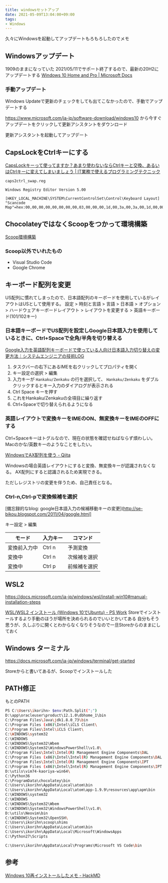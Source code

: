 ```yaml
---
title: windowsセットアップ
date: 2021-05-09T13:04:00+09:00
tags:
- Windows
---
```


久々にWindowsを起動してアップデートもろもろしたのでメモ

## Windowsアップデート

1909のままになっていた
2021/05/11でサポート終了するので、最新の20H2にアップデートする
[Windows 10 Home and Pro | Microsoft Docs](https://docs.microsoft.com/ja-jp/lifecycle/products/windows-10-home-and-pro)

### 手動アップデート

Windows Updateで更新のチェックをしても出てこなかったので、手動でアップデートする

<https://www.microsoft.com/ja-jp/software-download/windows10> から今すぐアップデートをクリックして更新アシスタントをダウンロード

更新アシスタントを起動してアップデート

## CapsLockをCtrlキーにする

[CapsLockキーって使ってますか？あまり使わないならCtrlキーと交換、あるいはCtrlキーに変えてしまいましょう | IT業務で使えるプログラミングテクニック](https://kekaku.addisteria.com/wp/20180531022629)

`caps2ctrl_swap.reg`

````reg
Windows Registry Editor Version 5.00

[HKEY_LOCAL_MACHINE\SYSTEM\CurrentControlSet\Control\Keyboard Layout]
"Scancode Map"=hex:00,00,00,00,00,00,00,00,03,00,00,00,1d,00,3a,00,3a,00,1d,00,00,00,00,00
````

## ChocolateyではなくScoopをつかって環境構築

[Scoop環境構築](note/Scoop環境構築.md)

### Scoop以外でいれたもの

* Visual Studio Code
* Google Chrome

## キーボード配列を変更

US配列に慣れてしまったので、日本語配列のキーボードを使用しているがレイアウトはUSとして使用する。
設定 > 時刻と言語 > 言語 > 日本語 > オプション > ハードウェアキーボードレイアウト > レイアウトを変更する > 英語キーボード(101/102キー)

### 日本語キーボードでUS配列を設定しGoogle日本語入力を使用しているときに、Ctrl+Spaceで全角/半角を切り替える

[Google入力を英語配列キーボードで使っている人向け日本語入力切り替えの変更方法｜システムエンジニアの技術LOG](https://ko-log.net/tech-log/archives/3826932.html)

1. タスクバーの右下にあるIMEを右クリックしてプロパティを開く
1. キー設定の選択 > 編集
1. 入力キーが `Hankaku/Zenkaku` の行を選択して、 `Hankaku/Zenkaku` をダブルクリックするとキー入力のダイアログが表示される
1. Ctrl Space キーを押す
1. これをHankaku/Zenkakuの全項目に繰り返す
1. Ctrl+Spaceで切り替えられるようになる

### 英語レイアウトで変換キーをIMEのON、無変換キーをIMEのOFFにする

Ctrl+Spaceキーはトグルなので、現在の状態を確認せねばならず煩わしい。
Macのかな/英数キーのようなことをしたい。

[WindowsでAX配列を使う - Qiita](https://qiita.com/Big/items/c97573965804fb21ff9e)

Windowsの場合英語レイアウトにすると変換、無変換キーが認識されなくなる。
AX配列にすると認識されるため実現できる。

ただしレジストリの変更を伴うため、自己責任となる。

### Ctrl-n,Ctrl-pで変換候補を選択

\[備忘録的なblog: google日本語入力の候補移動キーの変更\](<http://se-bikou.blogspot.com/2011/04/google.html]>

キー設定 > 編集

|モード|入力キー|コマンド|
|---------|------------|------------|
|変換前入力中|Ctrl n|予測変換|
|変換中|Ctrl n|次候補を選択|
|変換中|Ctrl p|前候補を選択|

## WSL2

<https://docs.microsoft.com/ja-jp/windows/wsl/install-win10#manual-installation-steps>

[WSL/WSL2 インストール (Windows 10でUbuntu) - PS Work](https://pswork.jp/wsl/windows-10-wsl-install/)
Storeでインストールするより手動のほうが場所を決められるのでいいとかいてある
自分もそう思うが、久しぶりに開くとわからなくなりそうなので一旦Storeからのままにしておく

## Windows ターミナル

<https://docs.microsoft.com/ja-jp/windows/terminal/get-started>

Storeからと書いてあるが、Scoopでインストールした

## PATH修正

もとのPATH

````sh
PS C:\Users\ikorihn> $env:Path.Split(";")
D:\app\oracleuser\product\12.1.0\dbhome_1\bin
C:\Program Files\Java\jdk1.8.0_73\bin
C:\Program Files (x86)\Intel\iCLS Client\
C:\Program Files\Intel\iCLS Client\
C:\WINDOWS\system32
C:\WINDOWS
C:\WINDOWS\System32\Wbem
C:\WINDOWS\System32\WindowsPowerShell\v1.0\
C:\Program Files\Intel\Intel(R) Management Engine Components\DAL
C:\Program Files (x86)\Intel\Intel(R) Management Engine Components\DAL
C:\Program Files\Intel\Intel(R) Management Engine Components\IPT
C:\Program Files (x86)\Intel\Intel(R) Management Engine Components\IPT
D:\utils\vim74-kaoriya-win64\
C:\Python36
C:\ProgramData\chocolatey\bin
C:\Users\ikorihn\AppData\Local\atom\bin
C:\Users\ikorihn\AppData\Local\atom\app-1.9.9\resources\app\apm\bin
C:\WINDOWS\system32
C:\WINDOWS
C:\WINDOWS\System32\Wbem
C:\WINDOWS\System32\WindowsPowerShell\v1.0\
D:\utils\Neovim\bin
C:\WINDOWS\System32\OpenSSH\
C:\Users\ikorihn\scoop\shims
C:\Users\ikorihn\AppData\Local\atom\bin
C:\Users\ikorihn\AppData\Local\Microsoft\WindowsApps
C:\Python27\Scripts

C:\Users\ikorihn\AppData\Local\Programs\Microsoft VS Code\bin
````

## 参考

[Windows 10再インストールしたメモ - HackMD](https://hackmd.io/@Eai/Win10-reinstall)

